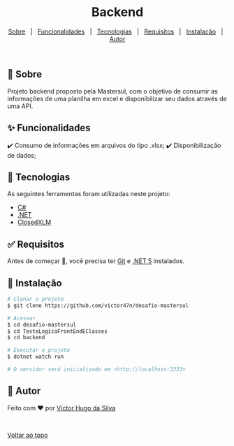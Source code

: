 <h1 align="center">Backend</h1>

<p align="center">
  <a href="#dart-sobre">Sobre</a> &#xa0; | &#xa0; 
  <a href="#sparkles-funcionalidades">Funcionalidades</a> &#xa0; | &#xa0;
  <a href="#rocket-tecnologias">Tecnologias</a> &#xa0; | &#xa0;
  <a href="#white_check_mark-requisitos">Requisitos</a> &#xa0; | &#xa0;
  <a href="#checkered_flag-instalacao">Instalação</a> &#xa0; | &#xa0;
  <a href="https://github.com/victor47n" target="_blank">Autor</a>
</p>

<br>

## :dart: Sobre ##

Projeto backend proposto pela Mastersul, com o objetivo de consumir as informações de uma planilha
em excel e disponibilizar seu dados através de uma API.

## :sparkles: Funcionalidades ##

:heavy_check_mark: Consumo de informações em arquivos do tipo .xlsx;
:heavy_check_mark: Disponibilização de dados;

## :rocket: Tecnologias ##

As seguintes ferramentas foram utilizadas neste projeto:

- [C#](https://docs.microsoft.com/pt-br/dotnet/csharp/)
- [.NET](https://dotnet.microsoft.com/)
- [ClosedXLM](https://github.com/ClosedXML/ClosedXML)

## :white_check_mark: Requisitos ##

Antes de começar :checkered_flag:, você precisa ter [Git](https://git-scm.com) e [.NET 5](https://dotnet.microsoft.com/en-us/download/dotnet/5.0) instalados.

## :checkered_flag: Instalação ##

```bash
# Clonar o projeto
$ git clone https://github.com/victor47n/desafio-mastersul

# Acessar
$ cd desafio-mastersul
$ cd TesteLogicaFrontEndEClasses
$ cd backend

# Executar o projeto
$ dotnet watch run

# O servidor será inicializado em <http://localhost:3333>
```
## :memo: Autor ##

Feito com :heart: por <a href="https://github.com/victor47n" target="_blank">Victor Hugo da Silva</a>

&#xa0;

<a href="#top">Voltar ao topo</a>

